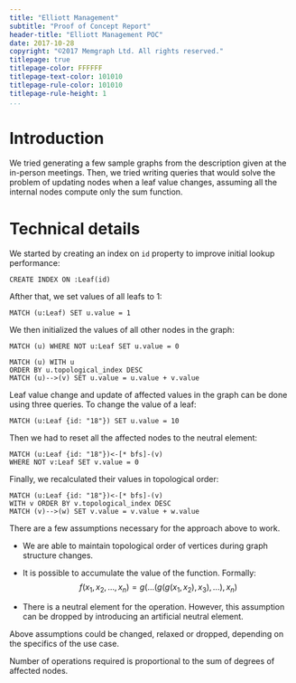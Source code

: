 ```yaml
---
title: "Elliott Management"
subtitle: "Proof of Concept Report"
header-title: "Elliott Management POC"
date: 2017-10-28
copyright: "©2017 Memgraph Ltd. All rights reserved."
titlepage: true
titlepage-color: FFFFFF
titlepage-text-color: 101010
titlepage-rule-color: 101010
titlepage-rule-height: 1
...
```


# Introduction

We tried generating a few sample graphs from the description given at
the in-person meetings.  Then, we tried writing queries that would solve
the problem of updating nodes when a leaf value changes, assuming all the
internal nodes compute only the sum function.

# Technical details

We started by creating an index on `id` property to improve initial lookup
performance:

    CREATE INDEX ON :Leaf(id)

Afther that, we set values of all leafs to 1:

    MATCH (u:Leaf) SET u.value = 1

We then initialized the values of all other nodes in the graph:

    MATCH (u) WHERE NOT u:Leaf SET u.value = 0

    MATCH (u) WITH u
    ORDER BY u.topological_index DESC
    MATCH (u)-->(v) SET u.value = u.value + v.value

Leaf value change and update of affected values in the graph can
be done using three queries. To change the value of a leaf:

    MATCH (u:Leaf {id: "18"}) SET u.value = 10

Then we had to reset all the affected nodes to the neutral element:

    MATCH (u:Leaf {id: "18"})<-[* bfs]-(v)
    WHERE NOT v:Leaf SET v.value = 0

Finally, we recalculated their values in topological order:

    MATCH (u:Leaf {id: "18"})<-[* bfs]-(v)
    WITH v ORDER BY v.topological_index DESC
    MATCH (v)-->(w) SET v.value = v.value + w.value

There are a few assumptions necessary for the approach above to work.

* We are able to maintain topological order of vertices during graph
  structure changes.  

* It is possible to accumulate the value of the function.  Formally: 
  $$f(x_1, x_2, ..., x_n) = g(...(g(g(x_1, x_2), x_3), ...), x_n)$$

* There is a neutral element for the operation. However, this
  assumption can be dropped by introducing an artificial neutral element.

Above assumptions could be changed, relaxed or dropped, depending on the
specifics of the use case.

Number of operations required is proportional to the sum of degrees of affected
nodes. 
